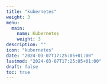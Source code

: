 ```yaml
---
title: "kubernetes"
weight: 3 
menu:
  main:
    name: Kubernetes
    weight: 3 
description: ""
icon: "kubernetes"
date: "2024-03-07T17:25:05+01:00"
lastmod: "2024-03-07T17:25:05+01:00"
draft: false
toc: true
---
```


